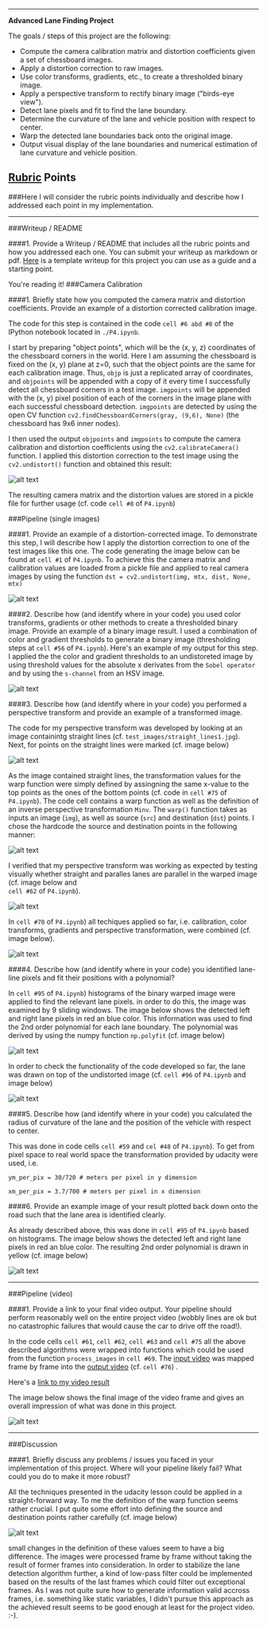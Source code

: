  ---

**Advanced Lane Finding Project**

The goals / steps of this project are the following:

* Compute the camera calibration matrix and distortion coefficients given a set of chessboard images.
* Apply a distortion correction to raw images.
* Use color transforms, gradients, etc., to create a thresholded binary image.
* Apply a perspective transform to rectify binary image ("birds-eye view").
* Detect lane pixels and fit to find the lane boundary.
* Determine the curvature of the lane and vehicle position with respect to center.
* Warp the detected lane boundaries back onto the original image.
* Output visual display of the lane boundaries and numerical estimation of lane curvature and vehicle position.

[//]: # (Image References)

[image1]: ./output_images/calibration_result.jpg "Calibration via chessboard"
[image2]: ./output_images/calibration_result_highway.jpg  "Road Transformed"
[image3]: ./output_images/ColorTransformation_Gradient.jpg  "Color and gradient processing"
[image4]: ./output_images/warp1.JPG "Definition of Warp Points"
[image5]: ./output_images/warp2.JPG "warp points for perspective transformation"
[image6]: ./output_images/warp3.JPG "Applying perspective transformation"
[image7]: ./output_images/warp4.jJPG "Applying perspective transformation and binary thresholding"
[image8]: ./output_images/Polynomial.JPG "2nd order Polynomial"
[image9]: ./output_images/test.JPG "test image for lane detection "
[image10]: ./output_images/final.JPG "final image of the project"
[video1]: ./project_video.mp4 "Video Input"
[video2]: ./project_result.mp4 "Video Output"

## [Rubric](https://review.udacity.com/#!/rubrics/571/view) Points
###Here I will consider the rubric points individually and describe how I addressed each point in my implementation.  
 
---
###Writeup / README

####1. Provide a Writeup / README that includes all the rubric points and how you addressed each one.  You can submit your writeup as markdown or pdf.  [Here](https://github.com/udacity/CarND-Advanced-Lane-Lines/blob/master/writeup_template.md) is a template writeup for this project you can use as a guide and a starting point.  

You're reading it!
###Camera Calibration

####1. Briefly state how you computed the camera matrix and distortion coefficients. Provide an example of a distortion corrected calibration image.

The code for this step is contained in the code `cell #6 abd #8` of the IPython notebook located in `./P4.ipynb`.  

I start by preparing "object points", which will be the (x, y, z) coordinates of the chessboard corners in the world. Here I am assuming the chessboard is fixed on the (x, y) plane at z=0, such that the object points are the same for each calibration image.  Thus, `objp` is just a replicated array of coordinates, and `objpoints` will be appended with a copy of it every time I successfully detect all chessboard corners in a test image.  `imgpoints` will be appended with the (x, y) pixel position of each of the corners in the image plane with each successful chessboard detection. `imgpoints` are detected by using the open CV function `cv2.findChessboardCorners(gray, (9,6), None)` (the chessboard has 9x6 inner nodes).

I then used the output `objpoints` and `imgpoints` to compute the camera calibration and distortion coefficients using the `cv2.calibrateCamera()` function.  I applied this distortion correction to the test image using the `cv2.undistort()` function and obtained this result: 

![alt text][image1]

The resulting camera matrix and the distortion values are stored in a pickle file for further usage (cf. code `cell #8` of `P4.ipynb`)


###Pipeline (single images)

####1. Provide an example of a distortion-corrected image.
To demonstrate this step, I will describe how I apply the distortion correction to one of the test images like this one. The code generating the image below can be found at `cell #1` of `P4.ipynb`. To achieve this the camera matrix and calibration values are loaded from a pickle file and applied to real camera images by using the function `dst = cv2.undistort(img, mtx, dist, None, mtx)`

![alt text][image2]


####2. Describe how (and identify where in your code) you used color transforms, gradients or other methods to create a thresholded binary image.  Provide an example of a binary image result.
I used a combination of color and gradient thresholds to generate a binary image (thresholding steps at `cell #56` of `P4.ipynb`).  Here's an example of my output for this step. I applied the the color and gradient thresholds to an undistoreted image by using threshold values for the absolute x derivates from the `Sobel operator` and by using the `s-channel` from an HSV image. 

![alt text][image3]

####3. Describe how (and identify where in your code) you performed a perspective transform and provide an example of a transformed image.

The code for my perspective transform was developed by looking at an image containintg straight lines (cf. `test_images/straight_lines1.jpg`). Next, for points on the straight lines were marked (cf. image below) 


![alt text][image4]

As the image contained straight lines, the transformation values for the warp function were simply defined by assingning the same x-value to the top points as the ones of the bottom points (cf. code in `cell #75` of `P4.ipynb`). The code cell contains a warp function as well as the definition of an inverse perspective transformation `Minv`. The `warp()` function takes as inputs an image (`img`), as well as source (`src`) and destination (`dst`) points.  I chose the hardcode the source and destination points in the following manner:
 
![alt text][image5]

  
I verified that my perspective transform was working as expected by testing visually whether straight and paralles lanes are parallel in the warped image (cf. image below and  
 `cell #62` of `P4.ipynb`).

![alt text][image6]


In  `cell #70` of `P4.ipynb`) all techiques applied so far, i.e. calibration, color transforms, gradients and perspective transformation, were combined (cf. image below).

![alt text][image7]


####4. Describe how (and identify where in your code) you identified lane-line pixels and fit their positions with a polynomial?

In  `cell #95` of `P4.ipynb`) histograms of the binary warped image were applied to find the relevant lane pixels. in order to do this, the image was examined by 9 sliding windows.
The image below shows the detected left and right lane pixels in red an blue color. This information was used to find the 2nd order polynomial for each lane boundary. The polynomial was derived by using the numpy function `np.polyfit` (cf. image below)

![alt text][image8]

In order to check the functionality of the code developed so far, the lane was drawn on top of the undistorted image (cf. `cell #96` of `P4.ipynb` and image below)

![alt text][image9]
 

####5. Describe how (and identify where in your code) you calculated the radius of curvature of the lane and the position of the vehicle with respect to center.

This was done in code cells `cell #59` and  `cel #48` of `P4.ipynb`). To get from pixel space to real world space the transformation provided by udacity were used, i.e.

`ym_per_pix = 30/720 # meters per pixel in y dimension`

`xm_per_pix = 3.7/700 # meters per pixel in x dimension`


####6. Provide an example image of your result plotted back down onto the road such that the lane area is identified clearly.

As already described above, this was done in  `cell #95` of `P4.ipynb` based on histograms.
The image below shows the detected left and right lane pixels in red an blue color. The resulting 2nd order polynomial is drawn in yellow (cf. image below)

![alt text][image8]
 

---

###Pipeline (video)

####1. Provide a link to your final video output.  Your pipeline should perform reasonably well on the entire project video (wobbly lines are ok but no catastrophic failures that would cause the car to drive off the road!).

In the code cells `cell #61`, `cell #62`, `cell #63` and `cell #75` all the above described algorithms were wrapped into functions which could be used from the function `process_images` in `cell #69`. The [input video](./project_video.mp4) was mapped frame by frame into the [output video](./project_result.mp4) (cf. `cell #76`) .


Here's a [link to my video result](./project_result.mp4)


The image below shows the final image of the video frame and gives an overall impression of what was done in this project.

![alt text][image10]



---

###Discussion

####1. Briefly discuss any problems / issues you faced in your implementation of this project.  Where will your pipeline likely fail?  What could you do to make it more robust?

All the techniques presented in the udacity lesson could be applied in a straight-forward way. To me the definition of the warp function seems rather crucial. I put quite some effort into defining the source and destination points rather carefully (cf. image below)

![alt text][image5]

small changes in the definition of these values seem to have a big difference.
The images were processed frame by frame without taking the result of former frames into consideration. In order to stabilize the lane detection algorithm further, a kind of low-pass filter could be implemented based on the results of the last frames which could filter out exceptional frames. 
As I was not quite sure how to generate information valid accross frames, i.e. something like static variables, I didn't pursue this approach as the achieved result seems to be good enough at least for the project video. :-).


